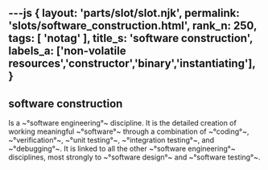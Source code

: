 ---js
{
  layout: 'parts/slot/slot.njk',
  permalink: 'slots/software_construction.html',
  rank_n: 250,
  tags: [ 'notag' ],
  title_s: 'software construction',
  labels_a: ['non-volatile resources','constructor','binary','instantiating'],
}
---
## software construction

Is a ~°software engineering°~ discipline. It is the detailed creation of working meaningful ~°software°~ through a combination of ~°coding°~, ~°verification°~, ~°unit testing°~, ~°integration testing°~, and ~°debugging°~. It is linked to all the other ~°software engineering°~ disciplines, most strongly to ~°software design°~ and ~°software testing°~.
